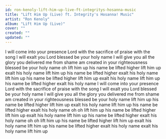 ```yaml
---
id: ron-kenoly-lift-him-up-live-ft-integritys-hosanna-music
title: "Lift Him Up (Live) ft. Integrity's Hosanna! Music"
artist: "Ron Kenoly"
album: "Lift Him Up (Live)"
cover: ""
created: ""
updated: ""
---
```


I will come into your presence Lord
with the sacrifice of praise
with the song I will exalt you Lord
blessed be your holy name
I will give you all the glory
you delivered me from shame
am created in your righteousness
blessed be your holy name
oh lift him up
his name be lifted higher
lift him up
exalt his holy name
lift him up
his name be lifted higher
exalt his holy name
lift him up
his name be lifted higher
lift him up
exalt his holy name
lift him up
his name be lifted higher
exalt his holy name
I will come into your presence Lord
with the sacrifice of praise
with the song I will exalt you Lord
blessed be your holy name
I will give you all the glory
you delivered me from shame
am created in your righteousness
blessed be your holy name
lift him up
his name be lifted higher
lift him up
exalt his holy name
lift him up
his name be lifted higher
exalt his holy name
oh oh lift him up
his name be lifted higher
lift him up
exalt his holy name
lift him up
his name be lifted higher
exalt his holy name
oh oh lift him up
his name be lifted higher
lift him up
exalt his holy name
lift him up
his name be lifted higher
exalt his holy name
exalt his holy name
lift him up